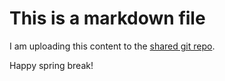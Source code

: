 This is a markdown file
===========

I am uploading this content to the [shared git repo](https://github.com/RJP43/GitCtrl).

Happy spring break!